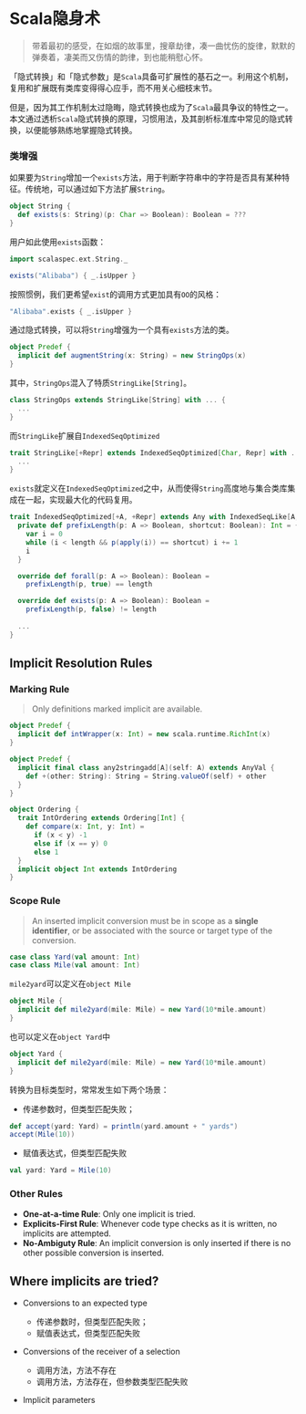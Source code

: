 # Scala隐身术

> 带着最初的感受，在如烟的故事里，搜章劫律，凑一曲忧伤的旋律，默默的弹奏着，凄美而又伤情的韵律，到也能稍慰心怀。

「隐式转换」和「隐式参数」是`Scala`具备可扩展性的基石之一。利用这个机制，复用和扩展既有类库变得得心应手，而不用关心细枝末节。

但是，因为其工作机制太过隐晦，隐式转换也成为了`Scala`最具争议的特性之一。本文通过透析`Scala`隐式转换的原理，习惯用法，及其剖析标准库中常见的隐式转换，以便能够熟练地掌握隐式转换。

### 类增强

如果要为`String`增加一个`exists`方法，用于判断字符串中的字符是否具有某种特征。传统地，可以通过如下方法扩展`String`。

```scala
object String {
  def exists(s: String)(p: Char => Boolean): Boolean = ???
}
```

用户如此使用`exists`函数：

```scala
import scalaspec.ext.String._

exists("Alibaba") { _.isUpper }
```

按照惯例，我们更希望`exist`的调用方式更加具有`OO`的风格：

```scala
"Alibaba".exists { _.isUpper }
```

通过隐式转换，可以将`String`增强为一个具有`exists`方法的类。

```scala
object Predef {
  implicit def augmentString(x: String) = new StringOps(x)
}
```

其中，`StringOps`混入了特质`StringLike[String]`。

```scala
class StringOps extends StringLike[String] with ... {
  ...
}
```

而`StringLike`扩展自`IndexedSeqOptimized`

```scala
trait StringLike[+Repr] extends IndexedSeqOptimized[Char, Repr] with ... {
  ...
}
```

`exists`就定义在`IndexedSeqOptimized`之中，从而使得`String`高度地与集合类库集成在一起，实现最大化的代码复用。

```scala
trait IndexedSeqOptimized[+A, +Repr] extends Any with IndexedSeqLike[A, Repr] {
  private def prefixLength(p: A => Boolean, shortcut: Boolean): Int = {
    var i = 0
    while (i < length && p(apply(i)) == shortcut) i += 1
    i
  }

  override def forall(p: A => Boolean): Boolean = 
    prefixLength(p, true) == length

  override def exists(p: A => Boolean): Boolean = 
    prefixLength(p, false) != length
   
  ...
}
```

## Implicit Resolution Rules

### Marking Rule

> Only definitions marked implicit are available.

```scala
object Predef {
  implicit def intWrapper(x: Int) = new scala.runtime.RichInt(x)
}
```

```scala
object Predef {
  implicit final class any2stringadd[A](self: A) extends AnyVal {
    def +(other: String): String = String.valueOf(self) + other
  }
}
```

```scala
object Ordering {
  trait IntOrdering extends Ordering[Int] {
    def compare(x: Int, y: Int) =
      if (x < y) -1
      else if (x == y) 0
      else 1
  }
  implicit object Int extends IntOrdering
}
```

### Scope Rule

> An inserted implicit conversion must be in scope as a **single identifier**, or be associated with the source or target type of the conversion.

```scala
case class Yard(val amount: Int)
case class Mile(val amount: Int)
```

`mile2yard`可以定义在`object Mile`

```scala
object Mile {
  implicit def mile2yard(mile: Mile) = new Yard(10*mile.amount)
}
```

也可以定义在`object Yard`中

```scala
object Yard {
  implicit def mile2yard(mile: Mile) = new Yard(10*mile.amount)
}
```

转换为目标类型时，常常发生如下两个场景：

- 传递参数时，但类型匹配失败；

```scala
def accept(yard: Yard) = println(yard.amount + " yards")
accept(Mile(10))
```

- 赋值表达式，但类型匹配失败

```scala
val yard: Yard = Mile(10)
```

### Other Rules

- **One-at-a-time Rule**: Only one implicit is tried.
- **Explicits-First Rule**: Whenever code type checks as it is written, no implicits are attempted.
- **No-Ambiguty Rule**: An implicit conversion is only inserted if there is no other possible conversion is inserted.

## Where implicits are tried?

- Conversions to an expected type
  - 传递参数时，但类型匹配失败；
  - 赋值表达式，但类型匹配失败

- Conversions of the receiver of a selection
  - 调用方法，方法不存在
  - 调用方法，方法存在，但参数类型匹配失败

- Implicit parameters

